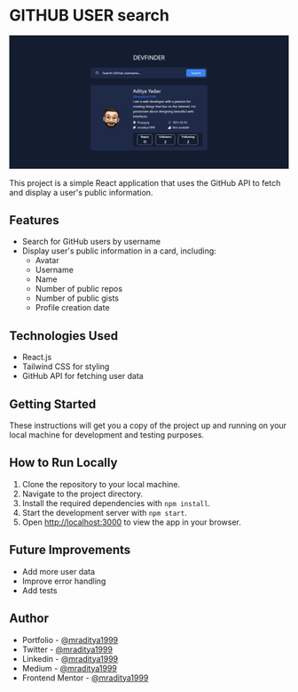 # GITHUB USER search

[![Github User Search](./design/github-user.jpeg)](https://react-25-github-user-search.netlify.app)

This project is a simple React application that uses the GitHub API to fetch and display a user's public information.

## Features

- Search for GitHub users by username
- Display user's public information in a card, including:
  - Avatar
  - Username
  - Name
  - Number of public repos
  - Number of public gists
  - Profile creation date

## Technologies Used

- React.js
- Tailwind CSS for styling
- GitHub API for fetching user data

## Getting Started

These instructions will get you a copy of the project up and running on your local machine for development and testing purposes.

## How to Run Locally

1. Clone the repository to your local machine.
2. Navigate to the project directory.
3. Install the required dependencies with `npm install`.
4. Start the development server with `npm start`.
5. Open [http://localhost:3000](http://localhost:3000) to view the app in your browser.

## Future Improvements

- Add more user data
- Improve error handling
- Add tests

## Author

- Portfolio - [@mraditya1999](https://www.adityayadav.live)
- Twitter - [@mraditya1999](https://twitter.com/mraditya1999)
- Linkedin - [@mraditya1999](https://www.linkedin.com/in/mraditya1999/)
- Medium - [@mraditya1999](https://medium.com/@mraditya1999)
- Frontend Mentor - [@mraditya1999](https://www.frontendmentor.io/profile/Aditya-oss-creator)
